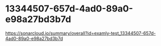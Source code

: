 # 13344507-657d-4ad0-89a0-e98a27bd3b7d
https://sonarcloud.io/summary/overall?id=examly-test_13344507-657d-4ad0-89a0-e98a27bd3b7d
